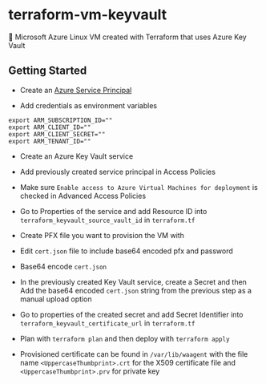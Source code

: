 # terraform-vm-keyvault
🐧  Microsoft Azure Linux VM created with Terraform that uses Azure Key Vault

## Getting Started

* Create an [Azure Service Principal](https://docs.microsoft.com/en-us/azure/azure-resource-manager/resource-group-authenticate-service-principal-cli)

* Add credentials as environment variables

```
export ARM_SUBSCRIPTION_ID=""
export ARM_CLIENT_ID=""
export ARM_CLIENT_SECRET=""
export ARM_TENANT_ID=""
```

* Create an Azure Key Vault service

* Add previously created service principal in Access Policies

* Make sure `Enable access to Azure Virtual Machines for deployment` is checked in Advanced Access Policies

* Go to Properties of the service and add Resource ID into `terraform_keyvault_source_vault_id` in `terraform.tf`

* Create PFX file you want to provision the VM with

* Edit `cert.json` file to include base64 encoded pfx and password

* Base64 encode `cert.json`

* In the previously created Key Vault service, create a Secret and then Add the base64 encoded `cert.json` string from the previous step as a manual upload option

* Go to properties of the created secret and add Secret Identifier into `terraform_keyvault_certificate_url` in `terraform.tf`

* Plan with `terraform plan` and then deploy with `terraform apply`

* Provisioned certificate can be found in `/var/lib/waagent` with the file name `<UppercaseThumbprint>.crt` for the X509 certificate file and `<UppercaseThumbprint>.prv` for private key
